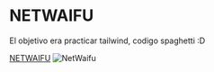 # NETWAIFU

El objetivo era practicar tailwind, codigo spaghetti :D

[NETWAIFU](https://net-waifu.vercel.app/)
![NetWaifu](https://github.com/RuisuTech/NetWaifu/assets/138331809/c3f71af5-bb9b-40d2-8887-934d5dbd3208)
